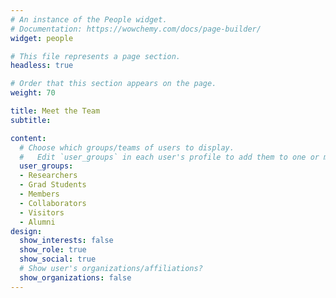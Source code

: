 ```yaml
---
# An instance of the People widget.
# Documentation: https://wowchemy.com/docs/page-builder/
widget: people

# This file represents a page section.
headless: true

# Order that this section appears on the page.
weight: 70

title: Meet the Team
subtitle:

content:
  # Choose which groups/teams of users to display.
  #   Edit `user_groups` in each user's profile to add them to one or more of these groups.
  user_groups:
  - Researchers
  - Grad Students
  - Members
  - Collaborators
  - Visitors
  - Alumni
design:
  show_interests: false
  show_role: true
  show_social: true
  # Show user's organizations/affiliations?
  show_organizations: false
---
```


<link rel="stylesheet" href="https://cdn.jsdelivr.net/gh/jpswalsh/academicons@1/css/academicons.min.css">
